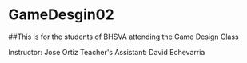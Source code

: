 # GameDesgin02

##This is for the students of BHSVA attending the Game Design Class

Instructor: Jose Ortiz
Teacher's Assistant: David Echevarria
